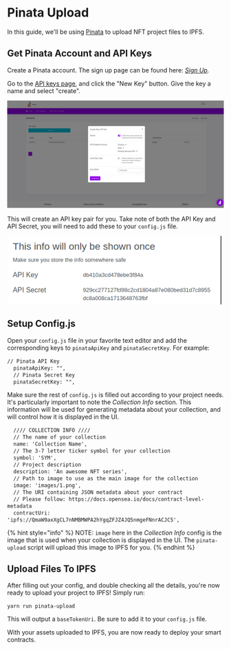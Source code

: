 # Pinata Upload

In this guide, we'll be using [Pinata](https://www.pinata.cloud) to upload NFT project files to IPFS.

## Get Pinata Account and API Keys

Create a Pinata account. The sign up page can be found here: [_Sign Up_](https://pinata.cloud/signup)_._

Go to the [API keys page](https://app.pinata.cloud/keys), and click the "New Key" button. Give the key a name and select "create".

![Creating an API key.](../../../.gitbook/assets/createKey.png)

This will create an API key pair for you. Take note of both the API Key and API Secret, you will need to add these to your `config.js` file.



![](../../../.gitbook/assets/keys.png)

## Setup Config.js

Open your `config.js` file in your favorite text editor and add the corresponding keys to `pinataApiKey` and `pinataSecretKey`. For example:

```
// Pinata API Key
  pinataApiKey: "",
  // Pinata Secret Key
  pinataSecretKey: "",
```

Make sure the rest of `config.js` is filled out according to your project needs. It's particularly important to note the _Collection Info_ section. This information will be used for generating metadata about your collection, and will control how it is displayed in the UI.

```
  //// COLLECTION INFO ////
  // The name of your collection
  name: 'Collection Name',
  // The 3-7 letter ticker symbol for your collection
  symbol: 'SYM',
  // Project description
  description: 'An awesome NFT series',
  // Path to image to use as the main image for the collection
  image: 'images/1.png',
  // The URI containing JSON metadata about your contract
  // Please follow: https://docs.opensea.io/docs/contract-level-metadata
  contractUri: 'ipfs://QmaW9axXgCL7nNMBMWPA2hYgqZFJZ4JQ5nmgeFNnrACJC5',
```

{% hint style="info" %}
NOTE: `image` here in the _Collection Info_ config is the image that is used when your collection is displayed in the UI. The `pinata-upload` script will upload this image to IPFS for you.
{% endhint %}

## Upload Files To IPFS

After filling out your config, and double checking all the details, you're now ready to upload your project to IPFS! Simply run:

```
yarn run pinata-upload
```

This will output a `baseTokenUri`. Be sure to add it to your `config.js` file.

With your assets uploaded to IPFS, you are now ready to deploy your smart contracts.
